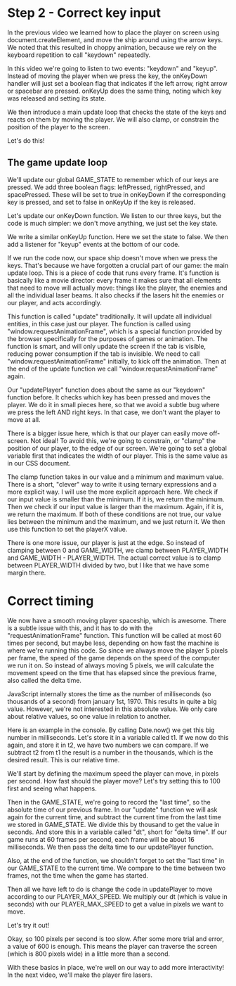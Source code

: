 # Step 2 - Correct key input

In the previous video we learned how to place the player on screen using document.createElement, and move the ship around using the arrow keys. We noted that this resulted in choppy animation, because we rely on the keyboard repetition to call "keydown" repeatedly.

In this video we're going to listen to two events: "keydown" and "keyup". Instead of moving the player when we press the key, the onKeyDown handler will just set a boolean flag that indicates if the left arrow, right arrow or spacebar are pressed. onKeyUp does the same thing, noting which key was released and setting its state.

We then introduce a main update loop that checks the state of the keys and reacts on them by moving the player. We will also clamp, or constrain the position of the player to the screen.

Let's do this!

## The game update loop

We'll update our global GAME_STATE to remember which of our keys are pressed. We add three boolean flags: leftPressed, rightPressed, and spacePressed. These will be set to true in onKeyDown if the corresponding key is pressed, and set to false in onKeyUp if the key is released.

Let's update our onKeyDown function. We listen to our three keys, but the code is much simpler: we don't move anything, we just set the key state.

We write a similar onKeyUp function. Here we set the state to false. We then add a listener for "keyup" events at the bottom of our code.

If we run the code now, our space ship doesn't move when we press the keys. That's because we have forgotten a crucial part of our game: the main update loop. This is a piece of code that runs every frame. It's function is basically like a movie director: every frame it makes sure that all elements that need to move will actually move: things like the player, the enemies and all the individual laser beams. It also checks if the lasers hit the enemies or our player, and acts accordingly.

This function is called "update" traditionally. It will update all individual entities, in this case just our player. The function is called using "window.requestAnimationFrame", which is a special function provided by the browser specifically for the purposes of games or animation. The function is smart, and will only update the screen if the tab is visible, reducing power consumption if the tab is invisible. We need to call "window.requestAnimationFrame" initially, to kick off the animation. Then at the end of the update function we call "window.requestAnimationFrame" again.

Our "updatePlayer" function does about the same as our "keydown" function before. It checks which key has been pressed and moves the player. We do it in small pieces here, so that we avoid a subtle bug where we press the left AND right keys. In that case, we don't want the player to move at all.

There is a bigger issue here, which is that our player can easily move off-screen. Not ideal! To avoid this, we're going to constrain, or "clamp" the position of our player, to the edge of our screen. We're going to set a global variable first that indicates the width of our player. This is the same value as in our CSS document.

The clamp function takes in our value and a minimum and maximum value. There is a short, "clever" way to write it using ternary expressions and a more explicit way. I will use the more explicit approach here. We check if our input value is smaller than the minimum. If it is, we return the minimum. Then we check if our input value is larger than the maximum. Again, if it is, we return the maximum. If both of these conditions are not true, our value lies between the minimum and the maximum, and we just return it. We then use this function to set the playerX value.

There is one more issue, our player is just at the edge. So instead of clamping between 0 and GAME_WIDTH, we clamp between PLAYER_WIDTH and GAME_WIDTH - PLAYER_WIDTH. The actual correct value is to clamp between PLAYER_WIDTH divided by two, but I like that we have some margin there.

# Correct timing

We now have a smooth moving player spaceship, which is awesome. There is a subtle issue with this, and it has to do with the "requestAnimationFrame" function. This function will be called at most 60 times per second, but maybe less, depending on how fast the machine is where we're running this code. So since we always move the player 5 pixels per frame, the speed of the game depends on the speed of the computer we run it on. So instead of always moving 5 pixels, we will calculate the movement speed on the time that has elapsed since the previous frame, also called the delta time.

JavaScript internally stores the time as the number of milliseconds (so thousands of a second) from january 1st, 1970. This results in quite a big value. However, we're not interested in this absolute value. We only care about relative values, so one value in relation to another.

Here is an example in the console. By calling Date.now() we get this big number in milliseconds. Let's store it in a variable called t1. If we now do this again, and store it in t2, we have two numbers we can compare. If we subtract t2 from t1 the result is a number in the thousands, which is the desired result. This is our relative time.

We'll start by defining the maximum speed the player can move, in pixels per second. How fast should the player move? Let's try setting this to 100 first and seeing what happens.

Then in the GAME_STATE, we're going to record the "last time", so the absolute time of our previous frame. In our "update" function we will ask again for the current time, and subtract the current time from the last time we stored in GAME_STATE. We divide this by thousand to get the value in seconds. And store this in a variable called "dt", short for "delta time". If our game runs at 60 frames per second, each frame will be about 16 milliseconds. We then pass the delta time to our updatePlayer function.

Also, at the end of the function, we shouldn't forget to set the "last time" in our GAME_STATE to the current time. We compare to the time between two frames, not the time when the game has started.

Then all we have left to do is change the code in updatePlayer to move according to our PLAYER_MAX_SPEED. We multiply our dt (which is value in seconds) with our PLAYER_MAX_SPEED to get a value in pixels we want to move.

Let's try it out!

Okay, so 100 pixels per second is too slow. After some more trial and error, a value of 600 is enough. This means the player can traverse the screen (which is 800 pixels wide) in a little more than a second.

With these basics in place, we're well on our way to add more interactivity! In the next video, we'll make the player fire lasers.

